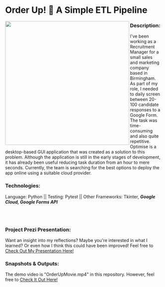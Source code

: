 # Order Up! :tropical_drink: A Simple ETL Pipeline


<img align = "left" img src="https://user-images.githubusercontent.com/69673987/97047461-ebb59b00-1570-11eb-86df-358192b22c7e.png" width="400">

### Description:
I've been working as a Recruitment Manager for a small sales and marketing company based in Birmingham. As part of my role, I needed to daily screen between 20-100 candidate responses to a Google Form. The task was time-consuming and also quite repetitive.
Optimise is a desktop-based GUI application that was created as a solution to this problem. Although the application is still in the early stages of development, it has already been useful reducing task duration from an hour to mere seconds.
Currently, the team is searching for the best options to deploy the app online using a suitable cloud provider.

### Technologies: 
Language: Python || Testing: Pytest || Other Frameworks: Tkinter, ***Google Cloud, Google Forms API***

<br/> 
<br/> 

### Project Prezi Presentation:

Want an insight into my reflections? Maybe you're interested in what I learned? Or even how I think this could have been improved! Feel free to [Check Out My Presentation Here!](https://prezi.com/p/edit/wwzm0xyylhfx/)


### Snapshots & Outputs:

The demo video is "OrderUpMovie.mp4" in this repository. However, feel free to [Check It Out Here!](https://youtu.be/u20lr1NblYQ)
